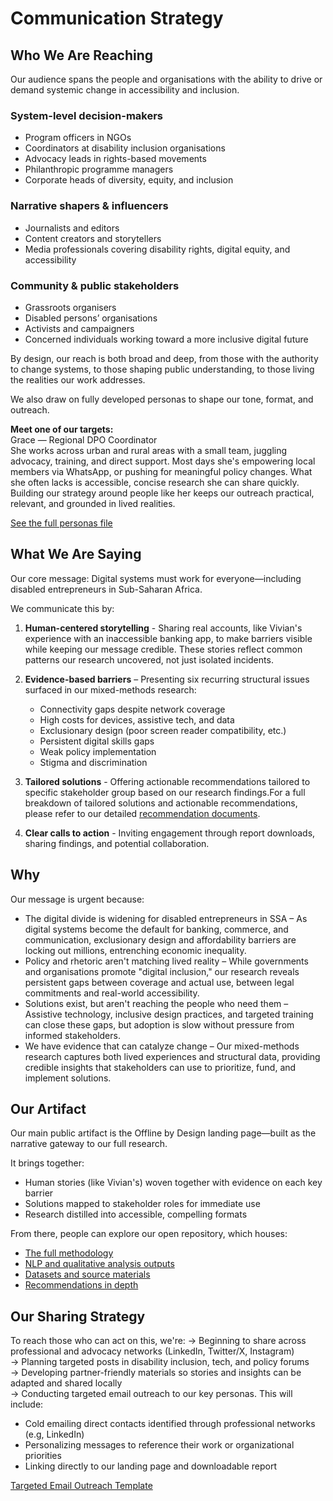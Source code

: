 # Communication Strategy

## Who We Are Reaching

Our audience spans the people and organisations with the ability to drive or
demand systemic change in accessibility and inclusion.

### System-level decision-makers

* Program officers in NGOs
* Coordinators at disability inclusion organisations
* Advocacy leads in rights-based movements
* Philanthropic programme managers
* Corporate heads of diversity, equity, and inclusion

### Narrative shapers & influencers

* Journalists and editors
* Content creators and storytellers
* Media professionals covering disability rights, digital equity, and accessibility

### Community & public stakeholders

* Grassroots organisers
* Disabled persons’ organisations
* Activists and campaigners
* Concerned individuals working toward a more inclusive digital future

By design, our reach is both broad and deep, from those with the authority to
change systems, to those shaping public understanding, to those living the
realities our work addresses.

We also draw on fully developed personas to shape our tone, format, and outreach.

**Meet one of our targets:**  
Grace — Regional DPO Coordinator  
She works across urban and rural areas with a small team, juggling advocacy,
training, and direct support. Most days she's empowering local members via
WhatsApp, or pushing for meaningful policy changes. What she often lacks is
accessible, concise research she can share quickly. Building our strategy around
 people like her keeps our outreach practical, relevant, and grounded in lived
  realities.  

[See the full personas file](https://docs.google.com/document/d/13Ex_6VEIECq3S0XThTfxFXjRhiDg--baENFzfdo-sec/edit?tab=t.0#heading=h.8nw50bor3621)

## What We Are Saying

Our core message: Digital systems must work for everyone—including disabled
entrepreneurs in Sub-Saharan Africa.

We communicate this by:

1. **Human-centered storytelling** - Sharing real accounts, like Vivian's
   experience with an inaccessible banking app, to make barriers visible while
   keeping our message credible. These stories reflect common patterns our
   research uncovered, not just isolated incidents.
2. **Evidence-based barriers** – Presenting six recurring structural issues
   surfaced in our mixed-methods research:
   * Connectivity gaps despite network coverage
   * High costs for devices, assistive tech, and data
   * Exclusionary design (poor screen reader compatibility, etc.)
   * Persistent digital skills gaps
   * Weak policy implementation
   * Stigma and discrimination
3. **Tailored solutions** - Offering actionable recommendations tailored to
   specific stakeholder group based on our research findings.For a full
   breakdown of tailored solutions and actionable recommendations,
please refer to our detailed [recommendation documents](./recommendations_documents.md).

4. **Clear calls to action** - Inviting engagement through report downloads,
   sharing findings, and potential collaboration.

## Why

Our message is urgent because:

* The digital divide is widening for disabled entrepreneurs in SSA – As digital
  systems become the default for banking, commerce, and communication,
exclusionary design and affordability barriers are locking out millions,
entrenching economic inequality.
* Policy and rhetoric aren't matching lived reality – While governments and
  organisations promote "digital inclusion," our research reveals persistent
gaps between coverage and actual use, between legal commitments and real-world accessibility.
* Solutions exist, but aren't reaching the people who need them – Assistive
  technology, inclusive design practices, and targeted training can close these
gaps, but adoption is slow without pressure from informed stakeholders.
* We have evidence that can catalyze change – Our mixed-methods research
  captures both lived experiences and structural data, providing credible
  insights that stakeholders can use to prioritize, fund, and implement solutions.

## Our Artifact

Our main public artifact is the Offline by Design landing page—built as the
narrative gateway to our full research.

It brings together:

* Human stories (like Vivian's) woven together with evidence on each key barrier
* Solutions mapped to stakeholder roles for immediate use
* Research distilled into accessible, compelling formats

From there, people can explore our open repository, which houses:

* [The full methodology](../4_data_analysis/)
* [NLP and qualitative analysis outputs](../4_data_analysis/mixed_methods_findings.md)
* [Datasets and source materials](../1_datasets/)
* [Recommendations in depth](./recommendations_document.md)

## Our Sharing Strategy

To reach those who can act on this, we're:
→ Beginning to share across professional and advocacy networks (LinkedIn,
Twitter/X, Instagram)  
→ Planning targeted posts in disability inclusion, tech, and policy forums  
→ Developing partner-friendly materials so stories and insights can be adapted
and shared locally  
→ Conducting targeted email outreach to our key personas. This will include:  

* Cold emailing direct contacts identified through professional networks (e.g,
 LinkedIn)  
* Personalizing messages to reference their work or organizational priorities  
* Linking directly to our landing page and downloadable report  

[Targeted Email Outreach Template](./email_outreach.md)

